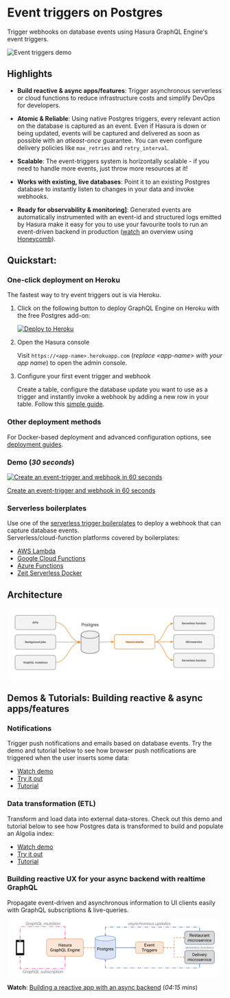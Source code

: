 # Event triggers on Postgres

Trigger webhooks on database events using Hasura GraphQL Engine's event triggers.

![Event triggers demo](assets/event-triggers.gif)

## Highlights

* **Build reactive & async apps/features**: Trigger asynchronous serverless or cloud functions to reduce infrastructure costs and simplify DevOps for developers.

* **Atomic & Reliable**: Using native Postgres triggers, every relevant action on the database is captured as an event. Even if Hasura is down or being updated, events will be captured and delivered as soon as possible with an *atleast-once* guarantee. You can even configure delivery policies like `max_retries` and `retry_interval`.

* **Scalable**: The event-triggers system is horizontally scalable - if you need to handle more events, just throw more resources at it!

* **Works with existing, live databases**: Point it to an existing Postgres database to instantly listen to changes in your data and invoke webhooks.

* **Ready for observability & monitoring]**: Generated events are automatically instrumented with an event-id and structured logs emitted by Hasura make it easy for you to use your favourite tools to run an event-driven backend in production ([watch](https://youtu.be/WOPA52r3bzU) an overview using [Honeycomb](honeycomb.io)).


## Quickstart: 

### One-click deployment on Heroku

The fastest way to try event triggers out is via Heroku.

1. Click on the following button to deploy GraphQL Engine on Heroku with the free Postgres add-on:

    [![Deploy to Heroku](https://www.herokucdn.com/deploy/button.svg)](https://heroku.com/deploy?template=https://github.com/hasura/graphql-engine-heroku)

2. Open the Hasura console

   Visit `https://<app-name>.herokuapp.com` (*replace \<app-name\> with your app name*) to open the admin console.

3. Configure your first event trigger and webhook

   Create a table, configure the database update you want to use as a trigger and instantly invoke a webhook by adding a new row in your table. Follow this [simple guide](https://docs.hasura.io/1.0/graphql/manual/getting-started/first-event-trigger.html).

### Other deployment methods

For Docker-based deployment and advanced configuration options, see [deployment guides](https://docs.hasura.io/1.0/graphql/manual/getting-started/index.html).

### Demo (*30 seconds*)

[![Create an event-trigger and webhook in 60 seconds](https://img.youtube.com/vi/EaTUVWnDCvA/0.jpg)](https://www.youtube.com/watch?v=EaTUVWnDCvA)

[Create an event-trigger and webhook in 60 seconds](https://youtu.be/EaTUVWnDCvA)

### Serverless boilerplates

Use one of the [serverless trigger
boilerplates](community/boilerplates/serverless-triggers) to deploy a webhook
that can capture database events.  
Serverless/cloud-function platforms covered by boilerplates: 

* [AWS Lambda](community/boilerplates/serverless-triggers/aws-lambda)
* [Google Cloud Functions](community/boilerplates/serverless-triggers/google-cloud-functions)
* [Azure Functions](community/boilerplates/serverless-triggers/azure-functions)
* [Zeit Serverless Docker](community/boilerplates/serverless-triggers/zeit-serverless-docker)

## Architecture

![Event triggers architecture](assets/event-triggers-arch.png)

## Demos & Tutorials: Building reactive & async apps/features

### Notifications

Trigger push notifications and emails based on database events. Try the demo and tutorial below to see how browser push notifications are triggered when the user inserts some data:

* [Watch demo](https://www.youtube.com/watch?v=nuSHkzE2-zo)
* [Try it out](https://shahidh.in/hasura-web-push-notifs/)
* [Tutorial](community/examples/serverless-push)


<!--
### Async business logic

Convert complex, long-running business logic to be event-driven, asynchronous and resilient to failure. Try this demo and tutorial below to see how an image processing job is run asynchronously to convert an image to a black-and-white version:

* [Watch demo](https://some-youtube-demo.com) (*10:00 mins*)
* [Try it out](https://some-link/)
* [Tutorial](https://some-other-link)

-->

### Data transformation (ETL)

Transform and load data into external data-stores. Check out this demo and tutorial below to see how Postgres data is transformed to build and populate an Algolia index:

* [Watch demo](https://youtu.be/kWVEBWdEVAA)
* [Try it out](https://shahidh.in/hasura-serverless-etl)
* [Tutorial](community/examples/serverless-etl)

### Building reactive UX for your async backend with realtime GraphQL

Propagate event-driven and asynchronous information to UI clients easily with GraphQL subscriptions & live-queries.

![Reactive apps architecture](assets/reactive-apps-arch.png)

**Watch**: [Building a reactive app with an async backend](https://youtu.be/kTSOxRrtCeI) (*04:15 mins*)
